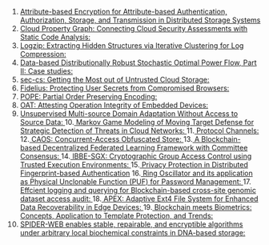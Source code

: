 1. <a href=" https://arxiv.org/pdf/1705.06002v1.pdf">Attribute-based Encryption for Attribute-based Authentication, Authorization, Storage, and Transmission in Distributed Storage Systems </a>
2. <a href="https://arxiv.org/pdf/2206.06938v1.pdf">Cloud Property Graph: Connecting Cloud Security Assessments with Static Code Analysis: </a> 
3. <a href="https://arxiv.org/pdf/1910.00409v1.pdf">Logzip: Extracting Hidden Structures via Iterative Clustering for Log Compression: </a>
4. <a href="https://arxiv.org/pdf/1804.06384v2.pdf">Data-based Distributionally Robust Stochastic Optimal Power Flow, Part II: Case studies: </a>
5. <a href="https://arxiv.org/pdf/1606.03368v1.pdf">sec-cs: Getting the Most out of Untrusted Cloud Storage: </a>
6. <a href="https://arxiv.org/pdf/1809.04774v1.pdf">Fidelius: Protecting User Secrets from Compromised Browsers: </a>
7. <a href="https://arxiv.org/pdf/1610.04025v1.pdf">POPE: Partial Order Preserving Encoding: </a>
8. <a href="https://arxiv.org/pdf/1802.03462v3.pdf">OAT: Attesting Operation Integrity of Embedded Devices: </a>
9. <a href="https://arxiv.org/pdf/2104.01845v1.pdf">Unsupervised Multi-source Domain Adaptation Without Access to Source Data: </a>
10.<a href="https://arxiv.org/pdf/1812.09660.pdf"> Markov Game Modeling of Moving Target Defense for Strategic Detection of Threats in Cloud Networks: </a>
11.<a href="https://arxiv.org/pdf/0809.1949v5.pdf"> Protocol Channels: </a>
12.<a href="https://arxiv.org/pdf/1709.10412v1.pdf"> CAOS: Concurrent-Access Obfuscated Store: </a>
13.<a href="https://arxiv.org/pdf/2004.00773v1.pdf"> A Blockchain-based Decentralized Federated Learning Framework with Committee Consensus: </a>
14.<a href="https://arxiv.org/pdf/1805.01563v2.pdf"> IBBE-SGX: Cryptographic Group Access Control using Trusted Execution Environments: </a>
15.<a href=" https://arxiv.org/pdf/1911.00248v1.pdf"> Privacy Protection in Distributed Fingerprint-based Authentication</a>
16.<a href="https://arxiv.org/pdf/1901.06733v1.pdf"> Ring Oscillator and its application as Physical Unclonable Function (PUF) for Password Management: </a>
17.<a href="https://arxiv.org/pdf/1907.07303v2.pdf"> Effcient logging and querying for Blockchain-based cross-site genomic dataset access audit: </a>
18.<a href="https://arxiv.org/pdf/1910.01642v1.pdf"> APEX: Adaptive Ext4 File System for Enhanced Data Recoverability in Edge Devices: </a>
19.<a href="https://arxiv.org/pdf/2003.09262v1.pdf"> Blockchain meets Biometrics: Concepts, Application to Template Protection, and Trends: </a>
20. <a href="https://arxiv.org/pdf/2204.02855v2.pdf">SPIDER-WEB enables stable, repairable, and encryptible algorithms under arbitrary local biochemical constraints in DNA-based storage: </a>
